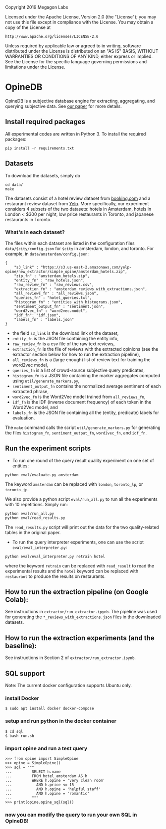 Copyright 2019 Megagon Labs

Licensed under the Apache License, Version 2.0 (the "License");
you may not use this file except in compliance with the License.
You may obtain a copy of the License at

    http://www.apache.org/licenses/LICENSE-2.0

Unless required by applicable law or agreed to in writing, software
distributed under the License is distributed on an "AS IS" BASIS,
WITHOUT WARRANTIES OR CONDITIONS OF ANY KIND, either express or implied.
See the License for the specific language governing permissions and
limitations under the License.

# OpineDB

OpineDB is a subjective database engine for extracting, aggregating, and querying subjective data. See [our paper](https://arxiv.org/abs/1902.09661) for more details.

## Install required packages

All experimental codes are written in Python 3. To install the required packages:

```
pip install -r requirements.txt
```

## Datasets

To download the datasets, simply do

```
cd data/
make
```

The datasets consist of a hotel review dataset from [booking.com](https://www.kaggle.com/jiashenliu/515k-hotel-reviews-data-in-europe) and a restaurant review dataset from [Yelp](https://www.yelp.com/dataset). More specifically, our experiment considers 4 subsets of the two datasets: hotels in Amsterdam, hotels in London < $300 per night, low price restaurants in Toronto, and japanese restaurants in Toronto.


### What's in each dataset?

The files within each dataset are listed in the configuration files ``data/$city/config.json`` for ``$city`` in amsterdam, london, and toronto. For example, in ``data/amsterdam/config.json``:

```
{
    "s3_link" : "https://s3.us-east-2.amazonaws.com/yelp-opine/new_extractor/simple_opine/amsterdam_hotels.zip",
    "zip_fn" : "amsterdam_hotels.zip",
    "entity_fn" : "raw_hotels.json",
    "raw_review_fn" : "raw_reviews.csv",
    "extraction_fn" : "amsterdam_reviews_with_extractions.json",
    "all_reviews_fn" : "all_reviews.json",
    "queries_fn" : "hotel_queries.txt", 
    "histogram_fn" : "entities_with_histograms.json",
    "sentiment_output_fn" : "sentiment.json",
    "word2vec_fn" : "word2vec.model",
    "idf_fn": "idf.json",
    "labels_fn" : "labels.json"
}
```

* the field ``s3_link`` is the download link of the dataset, 
* ``entity_fn`` is the JSON file containing the entity info,
* ``raw_review_fn`` is a csv file of the raw text reviews,
* ``extraction_fn`` is the file of reviews with the extracted opinions (see the extractor section below for how to run the extraction pipeline),
* ``all_reviews_fn`` is a (large enough) list of review text for training the word2vec model,
* ``queries_fn`` is a list of crowd-source subjective query predicates,
* ``histogram_fn`` is a JSON file containing the marker aggregates computed using ``util/generate_markers.py``,
* ``sentiment_output_fn`` contains the normalized average sentiment of each extracted phrase,
* ``word2vec_fn`` is the Word2Vec model trained from ``all_reviews_fn``,
* ``idf_fn`` is the IDF (inverse document frequency) of each token in the Word2Vec model, and
* ``labels_fn`` is the JSON file containing all the (entity, predicate) labels for evaluation.

The ``make`` command calls the script ``util/generate_markers.py`` for generating the files ``histogram_fn``, ``sentiment_output_fn``, ``word2vec_fn``, and ``idf_fn``.

## Run the experiment scripts

* To run one round of the query result quality experiment on one set of entities:

```
python eval/evaluate.py amsterdam
```

The keyword ``amsterdam`` can be replaced with ``london``, ``toronto_lp``, or ``toronto_jp``.

We also provide a python script ``eval/run_all.py`` to run all the experiments with 10 repetitions. Simply run:

```
python eval/run_all.py
python eval/read_results.py
```

The ``read_results.py`` script will print out the data for the two quality-related tables in the original paper.

* To run the query interpreter experiments, one can use the script ``eval/eval_interpreter.py``:

```
python eval/eval_interpreter.py retrain hotel
```

where the keyword ``retrain`` can be replaced with ``read_result`` to read the experimental results and the ``hotel`` keyword can be replaced with ``restaurant`` to produce the results on restaurants.


## How to run the extraction pipeline (on Google Colab):

See instructions in ``extractor/run_extractor.ipynb``. The pipeline was used for generating the ``*_reviews_with_extractions.json`` files in the downloaded datasets.

## How to run the extraction experiments (and the baseline):

See instructions in Section 2 of ``extractor/run_extractor.ipynb``.

## SQL support

Note: The current docker configuration supports Ubuntu only.

### install Docker
```
$ sudo apt install docker docker-compose
```

### setup and run python in the docker container
```
$ cd sql
$ bash run.sh
```

### import opine and run a test query
```
>>> from opine import SimpleOpine
>>> opine = SimpleOpine()
>>> sql = """
...         SELECT h.name
...         FROM hotel_amsterdam AS h
...         WHERE h.opine = 'very clean room'
...           AND h.price <= 15
...           AND h.opine = 'helpful staff'
...           AND h.opine = 'romantic'
...         """
>>> print(opine.opine_sql(sql))
```

### now you can modify the query to run your own SQL in OpineDB!
